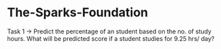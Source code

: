 # The-Sparks-Foundation

Task 1 -> Predict the percentage of an student based on the no. of study hours. What will be predicted score if a student studies for 9.25 hrs/ day?
